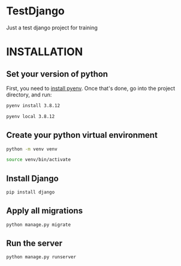 # TestDjango
Just a test django project for training

# INSTALLATION
## Set your version of python
First, you need to [install pyenv](https://github.com/pyenv/pyenv#installation). Once that's done, go into the project directory, and run:
```bash
pyenv install 3.8.12
```
```bash
pyenv local 3.8.12
```
## Create your python virtual environment
```bash
python -m venv venv
```
```bash
source venv/bin/activate
```
## Install Django
```bash
pip install django
```
## Apply all migrations
```bash
python manage.py migrate
```
## Run the server
```bash
python manage.py runserver
```